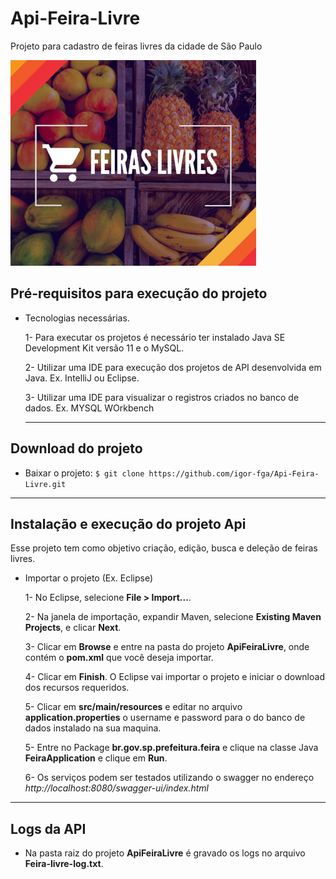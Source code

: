 # Api-Feira-Livre
Projeto para cadastro de feiras livres da cidade de São Paulo

![Imagem Feira](Images/feira.png)

##  Pré-requisitos para execução do projeto
- Tecnologias necessárias.

  1- Para executar os projetos é necessário ter instalado Java SE Development Kit versão 11 e o MySQL.
  
  2- Utilizar uma IDE para execução dos projetos de API desenvolvida em Java. Ex. IntelliJ ou Eclipse.
  
  3- Utilizar uma IDE para visualizar o registros criados no banco de dados. Ex. MYSQL WOrkbench
  
  ---
  
## Download do projeto

- Baixar o projeto: `$ git clone https://github.com/igor-fga/Api-Feira-Livre.git`

---

## Instalação e execução do projeto Api
Esse projeto tem como objetivo criação, edição, busca e deleção de feiras livres.

- Importar o projeto (Ex. Eclipse)

  1- No Eclipse, selecione **File > Import...**.
  
  2- Na janela de importação, expandir Maven, selecione **Existing Maven Projects**, e clicar **Next**.
  
  3- Clicar em **Browse** e entre na pasta do projeto **ApiFeiraLivre**, onde contém o **pom.xml** que você deseja importar.
  
  4- Clicar em **Finish**. O Eclipse vai importar o projeto e iniciar o download dos recursos requeridos.
  
  5- Clicar em **src/main/resources** e editar no arquivo **application.properties** o username e password para o do banco de dados instalado na sua maquina. 
  
  5- Entre no Package **br.gov.sp.prefeitura.feira** e clique na classe Java **FeiraApplication** e clique em **Run**.
  
  6- Os serviços podem ser testados utilizando o swagger no endereço *http://localhost:8080/swagger-ui/index.html*
  
 ---
 
## Logs da API

- Na pasta raiz do projeto **ApiFeiraLivre** é gravado os logs no arquivo **Feira-livre-log.txt**.
